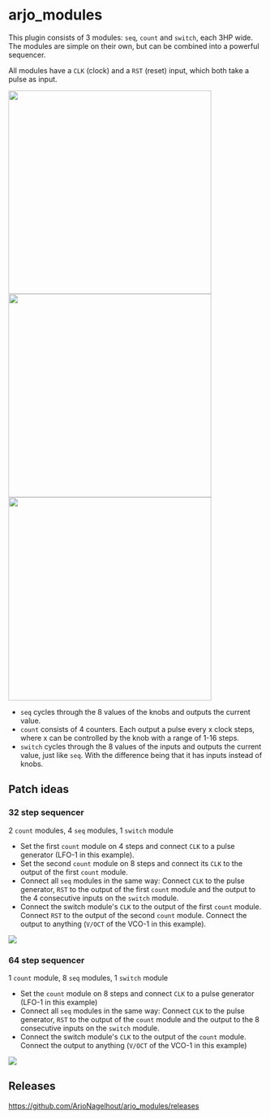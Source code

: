 # arjo_modules

This plugin consists of 3 modules: `seq`, `count` and `switch`, each 3HP wide. 
The modules are simple on their own, but can be combined into a powerful sequencer. 

All modules have a `CLK` (clock) and a `RST` (reset) input, which both take a pulse as input. 


<img src="https://i.imgur.com/xLtNqpK.png" height="400"> <img src="https://i.imgur.com/Ln6EuhC.png" height="400"> <img src="https://i.imgur.com/FZLgVO9.png" height="400">

- `seq` cycles through the 8 values of the knobs and outputs the current value. 
- `count` consists of 4 counters. Each output a pulse every x clock steps, where x can be controlled by the knob with a range of 1-16 steps. 
- `switch` cycles through the 8 values of the inputs and outputs the current value, just like `seq`. With the difference being that it has inputs instead of knobs. 

## Patch ideas

### 32 step sequencer
2 `count` modules, 4 `seq` modules, 1 `switch` module

- Set the first `count` module on 4 steps and connect `CLK` to a pulse generator (LFO-1 in this example). 
- Set the second `count` module on 8 steps and connect its `CLK` to the output of the first `count` module. 
- Connect all `seq` modules in the same way: Connect `CLK` to the pulse generator, `RST` to the output of the first `count` module and the output to the 4 consecutive inputs on the `switch` module.
- Connect the switch module's `CLK` to the output of the first `count` module. Connect `RST` to the output of the second `count` module. Connect the output to anything (`V/OCT` of the VCO-1 in this example). 

![](https://i.imgur.com/h9fDwUI.jpg)

### 64 step sequencer
1 `count` module, 8 `seq` modules, 1 `switch` module

- Set the `count` module on 8 steps and connect `CLK` to a pulse generator (LFO-1 in this example)
- Connect all `seq` modules in the same way: Connect `CLK` to the pulse generator, `RST` to the output of the `count` module and the output to the 8 consecutive inputs on the `switch` module. 
- Connect the switch module's `CLK` to the output of the `count` module. Connect the output to anything (`V/OCT` of the VCO-1 in this example)

![](https://i.imgur.com/C8cd63O.jpg)
## Releases
https://github.com/ArjoNagelhout/arjo_modules/releases
